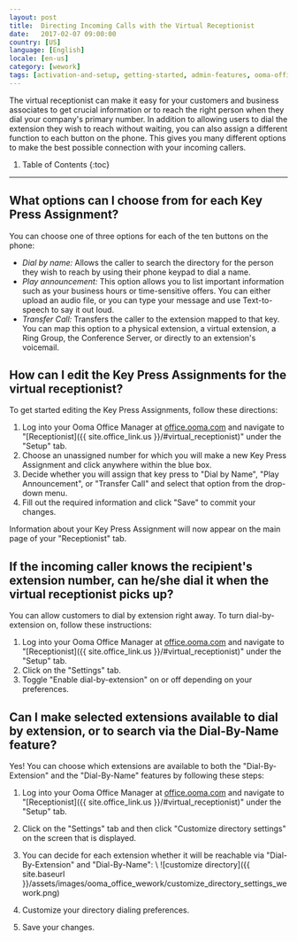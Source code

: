 ```yaml
---
layout: post
title:  Directing Incoming Calls with the Virtual Receptionist
date:   2017-02-07 09:00:00
country: [US]
language: [English]
locale: [en-us]
category: [wework]
tags: [activation-and-setup, getting-started, admin-features, ooma-office-manager, calling, wework]
---
```


The virtual receptionist can make it easy for your customers and business associates to get crucial information or to reach the right person when they dial your company's primary number. In addition to allowing users to dial the extension they wish to reach without waiting, you can also assign a different function to each button on the phone. This gives you many different options to make the best possible connection with your incoming callers.

1. Table of Contents
{:toc}
* * *

## What options can I choose from for each Key Press Assignment?

You can choose one of three options for each of the ten buttons on the phone:

* *Dial by name:* Allows the caller to search the directory for the person they wish to reach by using their phone keypad to dial a name.
* *Play announcement:* This option allows you to list important information such as your business hours or time-sensitive offers. You can either upload an audio file, or you can type your message and use Text-to-speech to say it out loud.
* *Transfer Call:* Transfers the caller to the extension mapped to that key. You can map this option to a physical extension, a virtual extension, a Ring Group, the Conference Server, or directly to an extension's voicemail.

## How can I edit the Key Press Assignments for the virtual receptionist?

To get started editing the Key Press Assignments, follow these directions:

1. Log into your Ooma Office Manager at [office.ooma.com](office.ooma.com) and navigate to "[Receptionist]({{ site.office_link.us }}/#virtual_receptionist)" under the "Setup" tab.
2. Choose an unassigned number for which you will make a new Key Press Assignment and click anywhere within the blue box.
3. Decide whether you will assign that key press to "Dial by Name", "Play Announcement", or "Transfer Call" and select that option from the drop-down menu.
4. Fill out the required information and click "Save" to commit your changes.

Information about your Key Press Assignment will now appear on the main page of your "Receptionist" tab.

## If the incoming caller knows the recipient's extension number, can he/she dial it when the virtual receptionist picks up?

You can allow customers to dial by extension right away. To turn dial-by-extension on, follow these instructions:

1. Log into your Ooma Office Manager at [office.ooma.com](office.ooma.com) and navigate to "[Receptionist]({{ site.office_link.us }}/#virtual_receptionist)" under the "Setup" tab.
2. Click on the "Settings" tab.
3. Toggle "Enable dial-by-extension" on or off depending on your preferences.

## Can I make selected extensions available to dial by extension, or to search via the Dial-By-Name feature?

Yes! You can choose which extensions are available to both the "Dial-By-Extension" and the "Dial-By-Name" features by following these steps:

1. Log into your Ooma Office Manager at [office.ooma.com](office.ooma.com) and navigate to "[Receptionist]({{ site.office_link.us }}/#virtual_receptionist)" under the "Setup" tab.
2. Click on the "Settings" tab and then click "Customize directory settings" on the screen that is displayed.
3. You can decide for each extension whether it will be reachable via "Dial-By-Extension" and "Dial-By-Name": \\
   ![customize directory]({{ site.baseurl }}/assets/images/ooma_office_wework/customize_directory_settings_wework.png)

4. Customize your directory dialing preferences.
5. Save your changes.